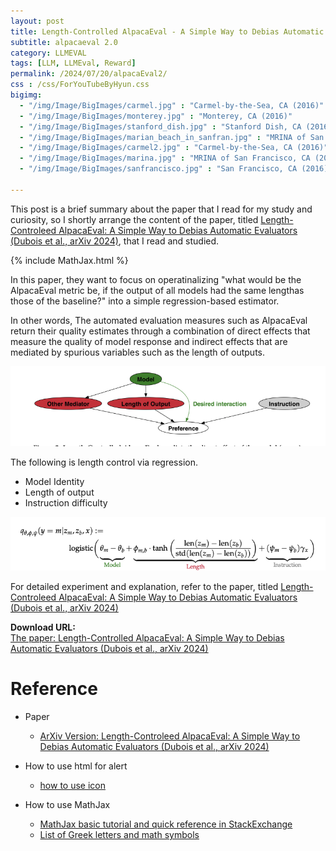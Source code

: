 ```yaml
---
layout: post
title: Length-Controlled AlpacaEval - A Simple Way to Debias Automatic Evaluators
subtitle: alpacaeval 2.0
category: LLMEVAL
tags: [LLM, LLMEval, Reward]
permalink: /2024/07/20/alpacaEval2/
css : /css/ForYouTubeByHyun.css
bigimg: 
  - "/img/Image/BigImages/carmel.jpg" : "Carmel-by-the-Sea, CA (2016)"
  - "/img/Image/BigImages/monterey.jpg" : "Monterey, CA (2016)"
  - "/img/Image/BigImages/stanford_dish.jpg" : "Stanford Dish, CA (2016)"
  - "/img/Image/BigImages/marian_beach_in_sanfran.jpg" : "MRINA of San Francisco, CA (2016)"
  - "/img/Image/BigImages/carmel2.jpg" : "Carmel-by-the-Sea, CA (2016)"
  - "/img/Image/BigImages/marina.jpg" : "MRINA of San Francisco, CA (2016)"
  - "/img/Image/BigImages/sanfrancisco.jpg" : "San Francisco, CA (2016)"
  
---
```


This post is a brief summary about the paper that I read for my study and curiosity, so I shortly arrange the content of the paper, titled [Length-Controleed AlpacaEval: A Simple Way to Debias Automatic Evaluators (Dubois et al., arXiv 2024)](https://arxiv.org/abs/2404.04475), that I read and studied. 

{% include MathJax.html %}

In this paper, they want to focus on operatinalizing "what would be the AlpacaEval metric be, if the output of all models had the same lengthas those of the baseline?" into a simple regression-based estimator.

In other words, The automated evaluation measures such as AlpacaEval return their quality estimates through a combination of direct effects that measure the quality of model response and indirect effects that are mediated by spurious variables such as the length of outputs. 


![Dubois et al., arXiv 2024](/img/Image/NaturalLanguageProcessing/Papers/LLMEval/AlpacaEval2_01.png)

The following is length control via regression. 
 - Model Identity
 - Length of output
 - Instruction difficulty

![Dubois et al., arXiv 2024](/img/Image/NaturalLanguageProcessing/Papers/LLMEval/AlpacaEval2_02.png)


For detailed experiment and explanation, refer to the paper, titled [Length-Controleed AlpacaEval: A Simple Way to Debias Automatic Evaluators (Dubois et al., arXiv 2024)](https://arxiv.org/abs/2404.04475)

<div class="alert alert-success" role="alert"><i class="fa fa-paperclip fa-lg"></i> <b>Download URL: </b><br>
  <a href="https://arxiv.org/abs/2404.04475">The paper: Length-Controlled AlpacaEval: A Simple Way to Debias Automatic Evaluators (Dubois et al., arXiv 2024)</a></div>

# Reference 

- Paper 
  - [ArXiv Version: Length-Controleed AlpacaEval: A Simple Way to Debias Automatic Evaluators (Dubois et al., arXiv 2024)](https://arxiv.org/abs/2404.04475)


- How to use html for alert
  - [how to use icon](http://idratherbewriting.com/documentation-theme-jekyll/mydoc_icons.html)
 
- How to use MathJax 
  - [MathJax basic tutorial and quick reference in StackExchange](https://math.meta.stackexchange.com/questions/5020/mathjax-basic-tutorial-and-quick-reference)
  - [List of Greek letters and math symbols](https://www.overleaf.com/learn/latex/List_of_Greek_letters_and_math_symbols)

